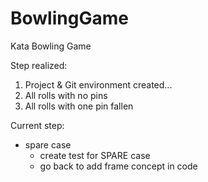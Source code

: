 # BowlingGame
Kata Bowling Game

Step realized:

1. Project & Git environment created...
2. All rolls with no pins
3. All rolls with one pin fallen

Current step: 

* spare case
  * create test for SPARE case
  * go back to add frame concept in code
